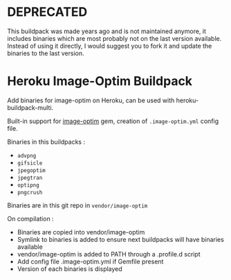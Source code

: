 # DEPRECATED

This buildpack was made years ago and is not maintained anymore, it includes binaries which are most probably not on the last version available. Instead of using it directly, I would suggest you to fork it and update the binaries to the last version.

# Heroku Image-Optim Buildpack

Add binaries for image-optim on Heroku, can be used with heroku-buildpack-multi.

Built-in support for [image-optim](https://github.com/toy/image_optim) gem, creation of `.image-optim.yml` config file. 

Binaries in this buildpacks :

- `advpng`
- `gifsicle`
- `jpegoptim`
- `jpegtran`
- `optipng`
- `pngcrush`

Binaries are in this git repo in `vendor/image-optim`

On compilation :

- Binaries are copied into vendor/image-optim
- Symlink to binaries is added to ensure next buildpacks will have binaries available
- vendor/image-optim is added to PATH through a .profile.d script
- Add config file .image-optim.yml if Gemfile present
- Version of each binaries is displayed


